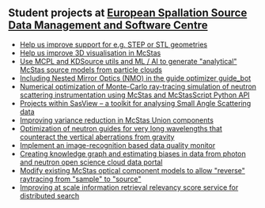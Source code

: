## Student projects at [European Spallation Source Data Management and Software Centre](https://europeanspallationsource.se/data-management-software-centre)
* [Help us improve support for e.g. STEP or STL geometries](https://github.com/ess-dmsc-dram/student-projects/blob/main/project_CAD.pdf)
* [Help us improve 3D visualisation in McStas](https://github.com/ess-dmsc-dram/student-projects/blob/main/project_CAD_mcdisplay.pdf)
* [Use MCPL and KDSource utils and ML / AI to generate "analytical" McStas source models from particle clouds](https://github.com/ess-dmsc-dram/student-projects/blob/main/project_KDSource.pdf)
* [Including Nested Mirror Optics (NMO) in the guide optimizer guide_bot](https://github.com/ess-dmsc-dram/student-projects/blob/main/project_NMO_guide_bot.docx)
* [Numerical optimization of Monte-Carlo ray-tracing simulation of neutron scattering instrumentation using McStas and McStasScript Python API](https://github.com/ess-dmsc-dram/student-projects/blob/main/project_Optimizer.docx)
* [Projects within SasView – a toolkit for analysing Small Angle Scattering data](https://github.com/ess-dmsc-dram/student-projects/blob/main/project_SasView.pdf)
* [Improving variance reduction in McStas Union components](https://github.com/ess-dmsc-dram/student-projects/blob/main/project_Union_variance.docx)
* [Optimization of neutron guides for very long wavelengths that counteract the vertical aberrations from gravity](https://github.com/ess-dmsc-dram/student-projects/blob/main/project_VCN_guide_bot.docx)
* [Implement an image-recognition based data quality monitor](https://github.com/ess-dmsc-dram/student-projects/blob/main/project_ai_detector_alarms.pdf)
* [Creating knowledge graph and estimating biases in data from photon and neutron open science cloud data portal](https://github.com/ess-dmsc-dram/student-projects/blob/main/project_federated_search_knowledge_graph.pdf)
* [Modify existing McStas optical component models to allow "reverse" raytracing from "sample" to "source"](https://github.com/ess-dmsc-dram/student-projects/blob/main/project_reverse_Optics.pdf)
* [Improving at scale information retrieval relevancy score
service for distributed search](https://github.com/ess-dmsc-dram/student-projects/blob/main/project_search_scoring.pdf)
